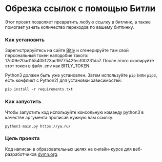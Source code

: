 # Обрезка ссылок с помощью Битли

Этот проект позволяет превратить любую ссылку в битлинк, а также помогает узнать количество переходов по вашему битлинку.

### Как установить

Зарегистрируйтесь на сайте [Bitly](https://bitly.com/) и сгенерируйте там свой персональный токен наподобие такого: 17c09e20ad155405123ac1977542fecf00231da7. После этого скопируйте этот токен в файл .env как BITLY_TOKEN

Python3 должен быть уже установлен. 
Затем используйте `pip` (или `pip3`, есть конфликт с Python2) для установки зависимостей:
```
pip install -r requirements.txt
```
### Как запустить

Чтобы запустить код используйте консольную команду python3 в качестве аргумента прописав нужную вам ссылку:
```
python3 main.py https://ya.ru/
```

### Цель проекта

Код написан в образовательных целях на онлайн-курсе для веб-разработчиков [dvmn.org](https://dvmn.org/).